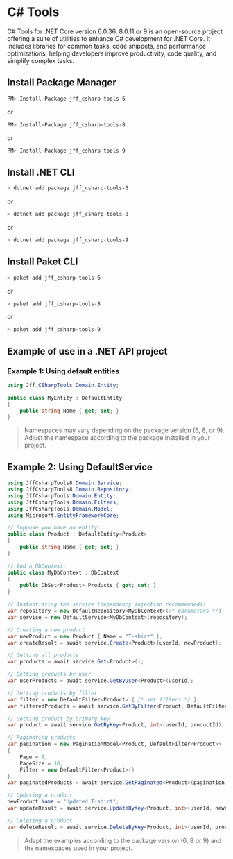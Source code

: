 # C# Tools
C# Tools for .NET Core version 6.0.36, 8.0.11 or 9 is an open-source project offering a suite of utilities to enhance C# development for .NET Core. It includes libraries for common tasks, code snippets, and performance optimizations, helping developers improve productivity, code quality, and simplify complex tasks.

## Install Package Manager

```bash
PM> Install-Package jff_csharp-tools-6
```
or
```bash
PM> Install-Package jff_csharp-tools-8
```
or
```bash
PM> Install-Package jff_csharp-tools-9
```

## Install .NET CLI
```bash
> dotnet add package jff_csharp-tools-6
```
or
```bash
> dotnet add package jff_csharp-tools-8
```
or
```bash
> dotnet add package jff_csharp-tools-9
```

## Install Paket CLI

```bash
> paket add jff_csharp-tools-6
```
or
```bash
> paket add jff_csharp-tools-8
```
or
```bash
> paket add jff_csharp-tools-9
```

## Example of use in a .NET API project

### Example 1: Using default entities

```csharp
using Jff.CSharpTools.Domain.Entity;

public class MyEntity : DefaultEntity
{
    public string Name { get; set; }
}
```

> Namespaces may vary depending on the package version (6, 8, or 9). Adjust the namespace according to the package installed in your project.

## Example 2: Using DefaultService

```csharp
using JffCsharpTools8.Domain.Service;
using JffCsharpTools8.Domain.Repository;
using JffCsharpTools.Domain.Entity;
using JffCsharpTools.Domain.Filters;
using JffCsharpTools.Domain.Model;
using Microsoft.EntityFrameworkCore;

// Suppose you have an entity:
public class Product : DefaultEntity<Product>
{
    public string Name { get; set; }
}

// And a DbContext:
public class MyDbContext : DbContext
{
    public DbSet<Product> Products { get; set; }
}

// Instantiating the service (dependency injection recommended):
var repository = new DefaultRepository<MyDbContext>(/* parameters */);
var service = new DefaultService<MyDbContext>(repository);

// Creating a new product
var newProduct = new Product { Name = "T-shirt" };
var createResult = await service.Create<Product>(userId, newProduct);

// Getting all products
var products = await service.Get<Product>();

// Getting products by user
var userProducts = await service.GetByUser<Product>(userId);

// Getting products by filter
var filter = new DefaultFilter<Product> { /* set filters */ };
var filteredProducts = await service.GetByFilter<Product, DefaultFilter<Product>>(filter);

// Getting product by primary key
var product = await service.GetByKey<Product, int>(userId, productId);

// Paginating products
var pagination = new PaginationModel<Product, DefaultFilter<Product>>
{
    Page = 1,
    PageSize = 10,
    Filter = new DefaultFilter<Product>()
};
var paginatedProducts = await service.GetPaginated<Product>(pagination, x => x.Name != null);

// Updating a product
newProduct.Name = "Updated T-shirt";
var updateResult = await service.UpdateByKey<Product, int>(userId, newProduct, productId);

// Deleting a product
var deleteResult = await service.DeleteByKey<Product, int>(userId, productId);
```

> Adapt the examples according to the package version (6, 8 or 9) and the namespaces used in your project.